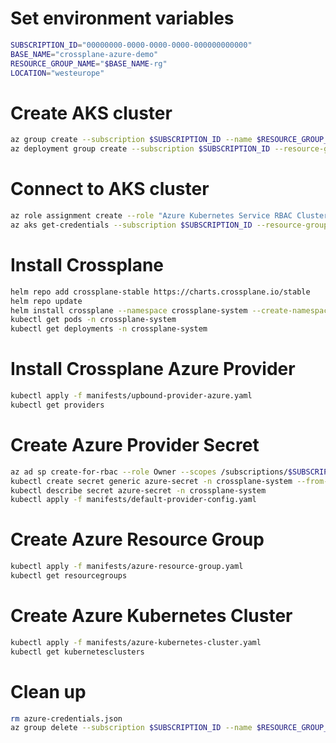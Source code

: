# Set environment variables
```bash
SUBSCRIPTION_ID="00000000-0000-0000-0000-000000000000"
BASE_NAME="crossplane-azure-demo"
RESOURCE_GROUP_NAME="$BASE_NAME-rg"
LOCATION="westeurope"
```

# Create AKS cluster
```bash
az group create --subscription $SUBSCRIPTION_ID --name $RESOURCE_GROUP_NAME --location $LOCATION
az deployment group create --subscription $SUBSCRIPTION_ID --resource-group $RESOURCE_GROUP_NAME --template-file bicep/main.bicep --parameters baseName=$BASE_NAME location=$LOCATION
```

# Connect to AKS cluster
```bash
az role assignment create --role "Azure Kubernetes Service RBAC Cluster Admin" --assignee $(az ad signed-in-user show --query id -o tsv) --scope /subscriptions/$SUBSCRIPTION_ID/resourcegroups/$RESOURCE_GROUP_NAME/providers/Microsoft.ContainerService/managedClusters/$BASE_NAME-aks
az aks get-credentials --subscription $SUBSCRIPTION_ID --resource-group $RESOURCE_GROUP_NAME --name $BASE_NAME-aks
```

# Install Crossplane
```bash
helm repo add crossplane-stable https://charts.crossplane.io/stable
helm repo update
helm install crossplane --namespace crossplane-system --create-namespace crossplane-stable/crossplane
kubectl get pods -n crossplane-system
kubectl get deployments -n crossplane-system
```

# Install Crossplane Azure Provider
```bash
kubectl apply -f manifests/upbound-provider-azure.yaml
kubectl get providers
```

# Create Azure Provider Secret
```bash
az ad sp create-for-rbac --role Owner --scopes /subscriptions/$SUBSCRIPTION_ID | tee azure-credentials.json
kubectl create secret generic azure-secret -n crossplane-system --from-file=creds=./azure-credentials.json
kubectl describe secret azure-secret -n crossplane-system
kubectl apply -f manifests/default-provider-config.yaml
```

# Create Azure Resource Group
```bash
kubectl apply -f manifests/azure-resource-group.yaml
kubectl get resourcegroups
```

# Create Azure Kubernetes Cluster
```bash
kubectl apply -f manifests/azure-kubernetes-cluster.yaml
kubectl get kubernetesclusters
```

# Clean up
```bash
rm azure-credentials.json
az group delete --subscription $SUBSCRIPTION_ID --name $RESOURCE_GROUP_NAME --yes
```
